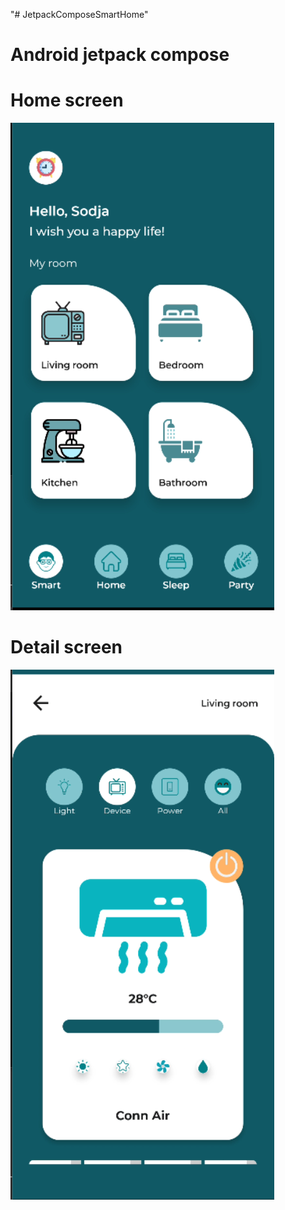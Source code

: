"# JetpackComposeSmartHome" 
# Android jetpack compose
# Home screen
![This is an image](./app/src/main/res/drawable/smart_home.PNG)

# Detail screen
![This is an image](./app/src/main/res/drawable/smart_home_details.PNG)
